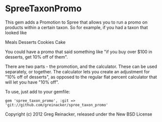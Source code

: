 SpreeTaxonPromo
===============

This gem adds a Promotion to Spree that allows you to run a promo on products within a certain taxon. So for example, if you had a taxon that looked like

Meals
Desserts
  Cookies
  Cake

You could have a promo that said something like "if you buy over $100 in desserts, get 10% off of them".

There are two parts - the promotion, and the calculator. These can be used separately, or together. The calculator lets you create an adjustment for "10% off of desserts", as opposed to the regular flat percent calculator that will let you have "10% off".

To use, just add to your gemfile:

`gem 'spree_taxon_promo', :git => 'git://github.com/greinacker/spree_taxon_promo'`

Copyright (c) 2012 Greg Reinacker, released under the New BSD License
